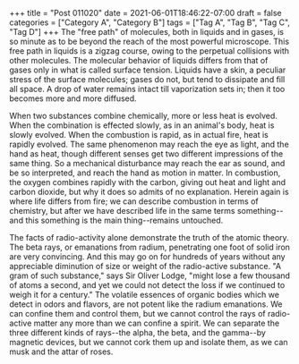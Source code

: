 +++
title = "Post 011020"
date = 2021-06-01T18:46:22-07:00
draft = false
categories = ["Category A", "Category B"]
tags = ["Tag A", "Tag B", "Tag C", "Tag D"]
+++
The "free path" of molecules, both in liquids and in gases, is so minute as to be beyond the reach of the most powerful microscope. This free path in liquids is a zigzag course, owing to the perpetual collisions with other molecules. The molecular behavior of liquids differs from that of gases only in what is called surface tension. Liquids have a skin, a peculiar stress of the surface molecules; gases do not, but tend to dissipate and fill all space. A drop of water remains intact till vaporization sets in; then it too becomes more and more diffused.

When two substances combine chemically, more or less heat is evolved. When the combination is effected slowly, as in an animal's body, heat is slowly evolved. When the combustion is rapid, as in actual fire, heat is rapidly evolved. The same phenomenon may reach the eye as light, and the hand as heat, though different senses get two different impressions of the same thing. So a mechanical disturbance may reach the ear as sound, and be so interpreted, and reach the hand as motion in matter. In combustion, the oxygen combines rapidly with the carbon, giving out heat and light and carbon dioxide, but why it does so admits of no explanation. Herein again is where life differs from fire; we can describe combustion in terms of chemistry, but after we have described life in the same terms something--and this something is the main thing--remains untouched.

The facts of radio-activity alone demonstrate the truth of the atomic theory. The beta rays, or emanations from radium, penetrating one foot of solid iron are very convincing. And this may go on for hundreds of years without any appreciable diminution of size or weight of the radio-active substance. "A gram of such substance," says Sir Oliver Lodge, "might lose a few thousand of atoms a second, and yet we could not detect the loss if we continued to weigh it for a century." The volatile essences of organic bodies which we detect in odors and flavors, are not potent like the radium emanations. We can confine them and control them, but we cannot control the rays of radio-active matter any more than we can confine a spirit. We can separate the three different kinds of rays--the alpha, the beta, and the gamma--by magnetic devices, but we cannot cork them up and isolate them, as we can musk and the attar of roses.
